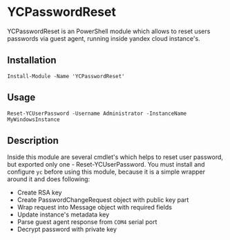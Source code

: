 # YCPasswordReset

YCPasswordReset is an PowerShell module which allows to reset users passwords via guest agent, running inside yandex cloud instance's.

## Installation

```
Install-Module -Name 'YCPasswordReset'
```

## Usage

```
Reset-YCUserPassword -Username Administrator -InstanceName MyWindowsInstance
```

## Description

Inside this module are several cmdlet's which helps to reset user password, but exported only one - Reset-YCUserPassword. You must install and configure `yc` before using this module, because it is a simple wrapper around it and does following:

* Create RSA key
* Create PasswordChangeRequest object with public key part
* Wrap request into Message object with required fields
* Update instance's metadata key
* Parse guest agent response from `COM4` serial port
* Decrypt password with private key
